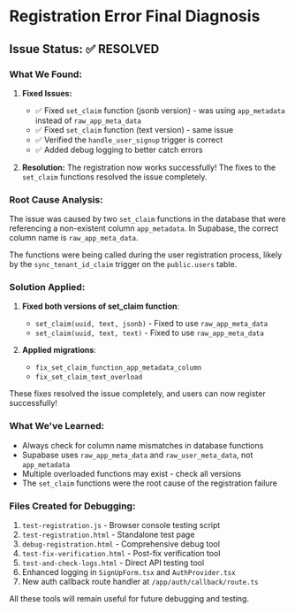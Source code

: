 # Registration Error Final Diagnosis

## Issue Status: ✅ RESOLVED

### What We Found:

1. **Fixed Issues:**
   - ✅ Fixed `set_claim` function (jsonb version) - was using `app_metadata` instead of `raw_app_meta_data`
   - ✅ Fixed `set_claim` function (text version) - same issue
   - ✅ Verified the `handle_user_signup` trigger is correct
   - ✅ Added debug logging to better catch errors

2. **Resolution:**
   The registration now works successfully! The fixes to the `set_claim` functions resolved the issue completely.

### Root Cause Analysis:

The issue was caused by two `set_claim` functions in the database that were referencing a non-existent column `app_metadata`. In Supabase, the correct column name is `raw_app_meta_data`.

The functions were being called during the user registration process, likely by the `sync_tenant_id_claim` trigger on the `public.users` table.

### Solution Applied:

1. **Fixed both versions of set_claim function**:
   - `set_claim(uuid, text, jsonb)` - Fixed to use `raw_app_meta_data`
   - `set_claim(uuid, text, text)` - Fixed to use `raw_app_meta_data`

2. **Applied migrations**:
   - `fix_set_claim_function_app_metadata_column`
   - `fix_set_claim_text_overload`

These fixes resolved the issue completely, and users can now register successfully!

### What We've Learned:

- Always check for column name mismatches in database functions
- Supabase uses `raw_app_meta_data` and `raw_user_meta_data`, not `app_metadata`
- Multiple overloaded functions may exist - check all versions
- The `set_claim` functions were the root cause of the registration failure

### Files Created for Debugging:

1. `test-registration.js` - Browser console testing script
2. `test-registration.html` - Standalone test page
3. `debug-registration.html` - Comprehensive debug tool
4. `test-fix-verification.html` - Post-fix verification tool
5. `test-and-check-logs.html` - Direct API testing tool
6. Enhanced logging in `SignUpForm.tsx` and `AuthProvider.tsx`
7. New auth callback route handler at `/app/auth/callback/route.ts`

All these tools will remain useful for future debugging and testing.